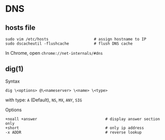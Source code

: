 # DNS

## hosts file

    sudo vim /etc/hosts                    # assign hostname to IP
    sudo dscacheutil -flushcache           # flush DNS cache

  In Chrome, open `chrome://net-internals/#dns`

## dig(1)

  Syntax

    dig \<options> @\<nameserver> \<name> \<type>

  with type: `A` (Default), `NS`, `MX`, `ANY`, `SIG`

  Options

    +noall +answer                              # display answer section only
    +short                                      # only ip address
    -x ADDR                                     # reverse lookup

